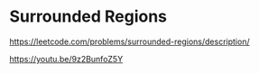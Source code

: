 # Surrounded Regions

https://leetcode.com/problems/surrounded-regions/description/

https://youtu.be/9z2BunfoZ5Y